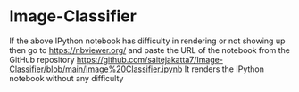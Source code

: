 # Image-Classifier

If the above IPython notebook has difficulty in rendering or not showing up then go to https://nbviewer.org/ and paste the URL of the notebook from the GitHub repository https://github.com/saitejakatta7/Image-Classifier/blob/main/Image%20Classifier.ipynb It renders the IPython notebook without any difficulty
